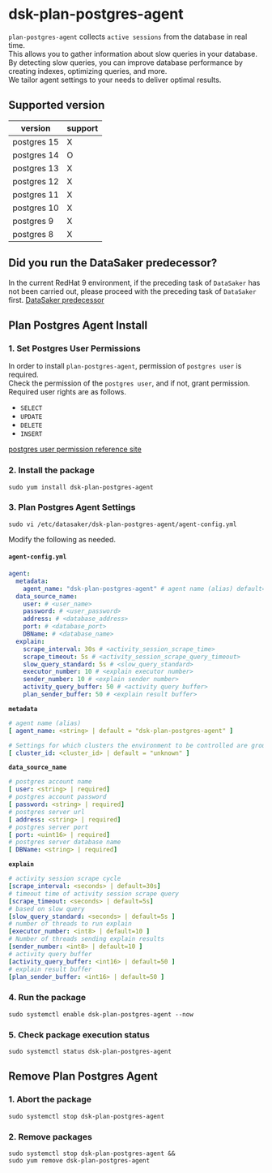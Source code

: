 # dsk-plan-postgres-agent

`plan-postgres-agent` collects `active sessions` from the database in real time.\
This allows you to gather information about slow queries in your database.\
By detecting slow queries, you can improve database performance by creating indexes, optimizing queries, and more.\
We tailor agent settings to your needs to deliver optimal results.

## Supported version

| version | support |
| ----------- | ------- |
| postgres 15 | X |
| postgres 14 | O |
| postgres 13 | X |
| postgres 12 | X |
| postgres 11 | X |
| postgres 10 | X |
| postgres 9 | X |
| postgres 8 | X |

## Did you run the DataSaker predecessor?

In the current RedHat 9 environment, if the preceding task of `DataSaker` has not been carried out, please proceed with the preceding task of `DataSaker` first. [DataSaker predecessor]($%7BPREPARATION\_MANUAL\_KR%7D/)


## Plan Postgres Agent Install

### 1. Set Postgres User Permissions

In order to install `plan-postgres-agent`, permission of `postgres user` is required.\
Check the permission of the `postgres user`, and if not, grant permission.\
Required user rights are as follows.

* `SELECT`
* `UPDATE`
* `DELETE`
* `INSERT`

[postgres user permission reference site](https://www.postgresql.org/docs/14/sql-grant.html)

### 2. Install the package

```shell
sudo yum install dsk-plan-postgres-agent
```

### 3. Plan Postgres Agent Settings

```shell
sudo vi /etc/datasaker/dsk-plan-postgres-agent/agent-config.yml
```

Modify the following as needed.

#### `agent-config.yml`

```yaml
agent:
  metadata:
    agent_name: "dsk-plan-postgres-agent" # agent name (alias) default=dsk-plan-postgres-agent
  data_source_name:
    user: # <user_name>
    password: # <user_password>
    address: # <database_address>
    port: # <database_port>
    DBName: # <database_name>
  explain:
    scrape_interval: 30s # <activity_session_scrape_time>
    scrape_timeout: 5s # <activity_session_scrape_query_timeout>
    slow_query_standard: 5s # <slow_query_standard>
    executor_number: 10 # <explain executor number>
    sender_number: 10 # <explain sender number>
    activity_query_buffer: 50 # <activity query buffer>
    plan_sender_buffer: 50 # <explain result buffer>
```

**`metadata`**

```yaml
# agent name (alias)
[ agent_name: <string> | default = "dsk-plan-postgres-agent" ]

# Settings for which clusters the environment to be controlled are grouped into
[ cluster_id: <cluster_id> | default = "unknown" ]
```

**`data_source_name`**

```yaml
# postgres account name
[ user: <string> | required]
# postgres account password
[ password: <string> | required]
# postgres server url
[ address: <string> | required]
# postgres server port
[ port: <uint16> | required]
# postgres server database name
[ DBName: <string> | required]
```

**`explain`**

```yaml
# activity session scrape cycle
[scrape_interval: <seconds> | default=30s]
# timeout time of activity session scrape query
[scrape_timeout: <seconds> | default=5s]
# based on slow query
[slow_query_standard: <seconds> | default=5s ]
# number of threads to run explain
[executor_number: <int8> | default=10 ]
# Number of threads sending explain results
[sender_number: <int8> | default=10 ]
# activity query buffer
[activity_query_buffer: <int16> | default=50 ]
# explain result buffer
[plan_sender_buffer: <int16> | default=50 ]
```

### 4. Run the package

```shell
sudo systemctl enable dsk-plan-postgres-agent --now
```

### 5. Check package execution status

```shell
sudo systemctl status dsk-plan-postgres-agent
```

## Remove Plan Postgres Agent

### 1. Abort the package

```shell
sudo systemctl stop dsk-plan-postgres-agent
```

### 2. Remove packages

```shell
sudo systemctl stop dsk-plan-postgres-agent &&
sudo yum remove dsk-plan-postgres-agent
```
